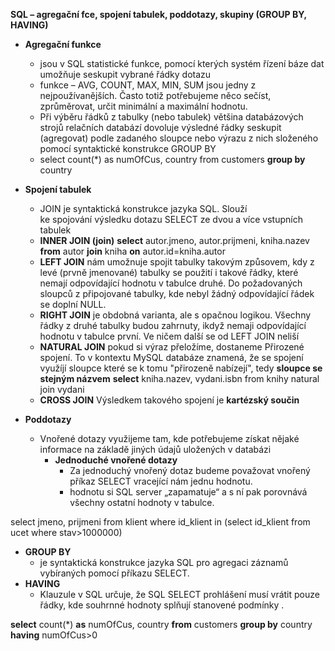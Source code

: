 ﻿**SQL – agregační fce, spojení tabulek, poddotazy, skupiny (GROUP BY, HAVING)**

- **Agregační funkce**
  - jsou v SQL statistické funkce, pomocí kterých systém řízení báze dat umožňuje seskupit vybrané řádky dotazu
  - funkce – AVG, COUNT, MAX, MIN, SUM jsou jedny z nejpoužívanějších. Často totiž potřebujeme něco sečíst, zprůměrovat, určit minimální a maximální hodnotu.
  - Při výběru řádků z tabulky (nebo tabulek) většina databázových strojů relačních databází dovoluje výsledné řádky seskupit (agregovat) podle zadaného sloupce nebo výrazu z nich složeného pomocí syntaktické konstrukce GROUP BY
  - select count(\*) as numOfCus, country from customers **group by** country  

- **Spojení tabulek**
  - JOIN je syntaktická konstrukce jazyka SQL. Slouží ke spojování výsledku dotazu SELECT ze dvou a více vstupních tabulek
  - **INNER JOIN (join)**
    **select** autor.jmeno, autor.prijmeni, kniha.nazev **from** autor **join** kniha **on** autor.id=kniha.autor
  - **LEFT JOIN** nám umožnuje spojit tabulky takovým způsovem, kdy z levé (prvně jmenované) tabulky se použití i takové řádky, které nemají odpovídající hodnotu v tabulce druhé. Do požadovaných sloupců z připojované tabulky, kde nebyl žádný odpovídající řádek se doplní NULL.
  - **RIGHT JOIN** je obdobná varianta, ale s opačnou logikou. Všechny řádky z druhé tabulky budou zahrnuty, ikdyž nemaji odpovídající hodnotu v tabulce první. Ve ničem další se od LEFT JOIN neliší
  - **NATURAL JOIN** pokud si výraz přeložíme, dostaneme Přirozené spojení. To v kontextu MySQL databáze znamená, že se spojení využíjí sloupce které se k tomu "přirozeně nabízejí", tedy **sloupce se stejným názvem**
    **select** kniha.nazev, vydani.isbn from knihy natural join vydani
  - **CROSS JOIN** Výsledkem takového spojení je **kartézský součin**

- **Poddotazy**
  - Vnořené dotazy využijeme tam, kde potřebujeme získat nějaké informace na základě jiných údajů uložených v databázi
    - **Jednoduché vnořené dotazy**
      - Za jednoduchý vnořený dotaz budeme považovat vnořený příkaz SELECT vracející nám jednu hodnotu.
      - hodnotu si SQL server „zapamatuje“ a s ní pak porovnává všechny ostatní hodnoty v tabulce.

select jmeno, prijmeni from klient where id\_klient in (select id\_klient from ucet where stav>1000000)

- **GROUP BY**
  - je syntaktická konstrukce jazyka SQL pro agregaci záznamů vybíraných pomocí příkazu SELECT.
- **HAVING**
  - Klauzule v SQL určuje, že SQL SELECT prohlášení musí vrátit pouze řádky, kde souhrnné hodnoty splňují stanovené podmínky .

**select** count(\*) **as** numOfCus, country **from** customers **group by** country **having** numOfCus>0
